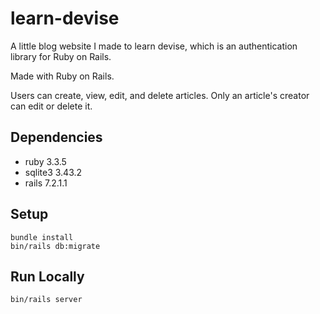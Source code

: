 # learn-devise

A little blog website I made to learn devise, which is an authentication library for Ruby on Rails.

Made with Ruby on Rails.

Users can create, view, edit, and delete articles.
Only an article's creator can edit or delete it.

## Dependencies

* ruby 3.3.5
* sqlite3 3.43.2
* rails 7.2.1.1

## Setup

```shell
bundle install
bin/rails db:migrate
```

## Run Locally

```shell
bin/rails server
```